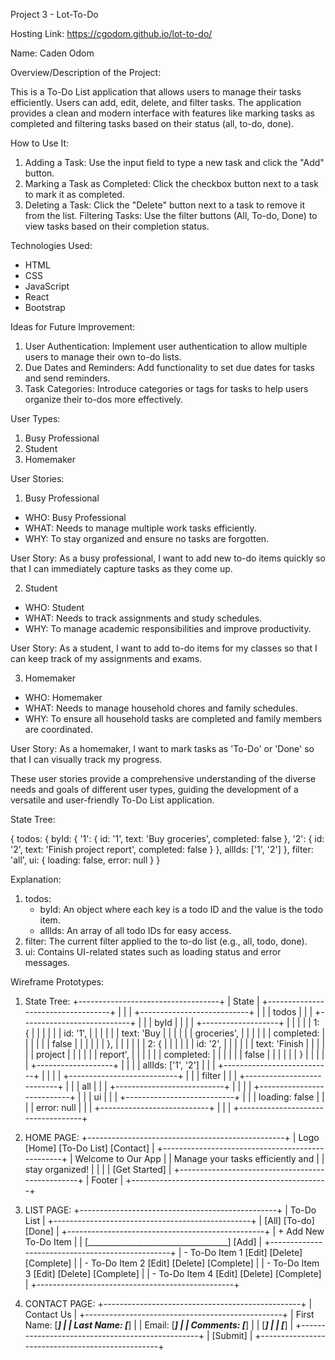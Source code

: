 Project 3 - Lot-To-Do


Hosting Link: https://cgodom.github.io/lot-to-do/


Name: Caden Odom


Overview/Description of the Project: 

This is a To-Do List application that allows users to manage their tasks efficiently. Users can add, edit, delete, and filter tasks. The application provides a clean and modern interface with features like marking tasks as completed and filtering tasks based on their status (all, to-do, done).


How to Use It:

1. Adding a Task: Use the input field to type a new task and click the "Add" button.
2. Marking a Task as Completed: Click the checkbox button next to a task to mark it as completed.
3. Deleting a Task: Click the "Delete" button next to a task to remove it from the list.
Filtering Tasks: Use the filter buttons (All, To-do, Done) to view tasks based on their completion status.


Technologies Used:

- HTML
- CSS
- JavaScript
- React
- Bootstrap


Ideas for Future Improvement:

1. User Authentication: Implement user authentication to allow multiple users to manage their own to-do lists.
2. Due Dates and Reminders: Add functionality to set due dates for tasks and send reminders.
3. Task Categories: Introduce categories or tags for tasks to help users organize their to-dos more effectively.



User Types:

1. Busy Professional
2. Student
3. Homemaker


User Stories:

1. Busy Professional

- WHO: Busy Professional
- WHAT: Needs to manage multiple work tasks efficiently.
- WHY: To stay organized and ensure no tasks are forgotten.

User Story: As a busy professional, I want to add new to-do items quickly so that I can immediately capture tasks as they come up.


2. Student

- WHO: Student
- WHAT: Needs to track assignments and study schedules.
- WHY: To manage academic responsibilities and improve productivity.

User Story: As a student, I want to add to-do items for my classes so that I can keep track of my assignments and exams.


3. Homemaker

- WHO: Homemaker
- WHAT: Needs to manage household chores and family schedules.
- WHY: To ensure all household tasks are completed and family members are coordinated.

User Story: As a homemaker, I want to mark tasks as 'To-Do' or 'Done' so that I can visually track my progress.


These user stories provide a comprehensive understanding of the diverse needs and goals of different user types, guiding the development of a versatile and user-friendly To-Do List application.



State Tree:

{
  todos: {
    byId: {
      '1': {
        id: '1',
        text: 'Buy groceries',
        completed: false
      },
      '2': {
        id: '2',
        text: 'Finish project report',
        completed: false
      }
    },
    allIds: ['1', '2']
  },
  filter: 'all',
  ui: {
    loading: false,
    error: null
  }
}


Explanation:

1. todos:
    - byId: An object where each key is a todo ID and the value is the todo item.
    - allIds: An array of all todo IDs for easy access.
2. filter: The current filter applied to the to-do list (e.g., all, todo, done).
3. ui: Contains UI-related states such as loading status and error messages.



Wireframe Prototypes:


1. State Tree:
+-----------------------------------+
|               State               |
+-----------------------------------+
|                                   |
|   +---------------------------+   |
|   |          todos            |   |
|   +---------------------------+   |
|   |  byId                     |   |
|   |   +-------------------+   |   |
|   |   |  1: {             |   |   |
|   |   |     id: '1',      |   |   |
|   |   |     text: 'Buy    |   |   |
|   |   |     groceries',   |   |   |
|   |   |     completed:    |   |   |
|   |   |     false         |   |   |
|   |   |  },               |   |   |
|   |   |  2: {             |   |   |
|   |   |     id: '2',      |   |   |
|   |   |     text: 'Finish |   |   |
|   |   |     project       |   |   |
|   |   |     report',      |   |   |
|   |   |     completed:    |   |   |
|   |   |     false         |   |   |
|   |   |  }                |   |   |
|   |   +-------------------+   |   |
|   |  allIds: ['1', '2']        |   |
|   +---------------------------+   |
|                                   |
|   +---------------------------+   |
|   |         filter            |   |
|   +---------------------------+   |
|   |           all             |   |
|   +---------------------------+   |
|                                   |
|   +---------------------------+   |
|   |           ui              |   |
|   +---------------------------+   |
|   |   loading: false          |   |
|   |   error: null             |   |
|   +---------------------------+   |
|                                   |
+-----------------------------------+


2. HOME PAGE:
+-------------------------------------------------+
|    Logo    [Home] [To-Do List] [Contact]        |
+-------------------------------------------------+
|                Welcome to Our App               |
|        Manage your tasks efficiently and        |
|               stay organized!                   |
|                                                 |
|                [Get Started]                    |
+-------------------------------------------------+
|                     Footer                      |
+-------------------------------------------------+


3. LIST PAGE:
+-------------------------------------------------+
|                    To-Do List                   |
+-------------------------------------------------+
| [All] [To-do] [Done]                            |
+-------------------------------------------------+
| + Add New To-Do Item                            |
|  [___________________________________] [Add]    |
+-------------------------------------------------+
| - To-Do Item 1      [Edit] [Delete] [Complete]  |
| - To-Do Item 2      [Edit] [Delete] [Complete]  |
| - To-Do Item 3      [Edit] [Delete] [Complete]  |
| - To-Do Item 4      [Edit] [Delete] [Complete]  |
+-------------------------------------------------+


4. CONTACT PAGE:
+-------------------------------------------------+
|                   Contact Us                    |
+-------------------------------------------------+
| First Name:  [_________________________]        |
| Last Name:   [_________________________]        |
| Email:       [_________________________]        |
| Comments:    [_________________________]        |
|              [_________________________]        |
|              [_________________________]        |
+-------------------------------------------------+
| [Submit]                                        |
+-------------------------------------------------+
